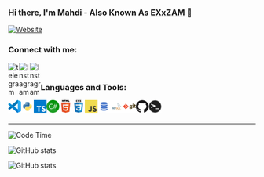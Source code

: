### Hi there, I'm Mahdi - Also Known As [EXxZAM][aparat] 👋

  

[![Website](https://img.shields.io/website?label=EXxZAM&style=for-the-badge&url=https://aparat.com/iranfun2000)](https://aparat.com/iranfun2000)

  
  

### Connect with me:

  


[<img align="left" alt="telegram" width="22px" src="https://cdn.jsdelivr.net/npm/simple-icons@v3/icons/telegram.svg" />][telegram]



[<img align="left" alt="Instagram" width="22px" src="https://cdn.jsdelivr.net/npm/simple-icons@v3/icons/instagram.svg" />][instagram]


[<img align="left" alt="Instagram" width="22px" src="https://upload.wikimedia.org/wikipedia/commons/d/dd/Aparat_Icon.png" />][aparat]

  

<br />

  

### Languages and Tools:

  


<img align="left" alt="Visual Studio Code" width="26px" src="https://raw.githubusercontent.com/github/explore/80688e429a7d4ef2fca1e82350fe8e3517d3494d/topics/visual-studio-code/visual-studio-code.png" />

<img align="left" alt="Python" width="26px" src="https://raw.githubusercontent.com/github/explore/80688e429a7d4ef2fca1e82350fe8e3517d3494d/topics/python/python.png" />

<img align="left" alt="TypeScript" width="26px" src="https://raw.githubusercontent.com/github/explore/80688e429a7d4ef2fca1e82350fe8e3517d3494d/topics/typescript/typescript.png" />

<img align="left" alt="C#" width="26px" src="https://raw.githubusercontent.com/github/explore/80688e429a7d4ef2fca1e82350fe8e3517d3494d/topics/csharp/csharp.png" />

<img align="left" alt="HTML5" width="26px" src="https://raw.githubusercontent.com/github/explore/80688e429a7d4ef2fca1e82350fe8e3517d3494d/topics/html/html.png" />

<img align="left" alt="CSS3" width="26px" src="https://raw.githubusercontent.com/github/explore/80688e429a7d4ef2fca1e82350fe8e3517d3494d/topics/css/css.png" />

<img align="left" alt="JavaScript" width="26px" src="https://raw.githubusercontent.com/github/explore/80688e429a7d4ef2fca1e82350fe8e3517d3494d/topics/javascript/javascript.png" />

<img align="left" alt="SQL" width="26px" src="https://raw.githubusercontent.com/github/explore/80688e429a7d4ef2fca1e82350fe8e3517d3494d/topics/sql/sql.png" />

<img align="left" alt="MySQL" width="26px" src="https://raw.githubusercontent.com/github/explore/80688e429a7d4ef2fca1e82350fe8e3517d3494d/topics/mysql/mysql.png" />

<img align="left" alt="Git" width="26px" src="https://raw.githubusercontent.com/github/explore/80688e429a7d4ef2fca1e82350fe8e3517d3494d/topics/git/git.png" />

<img align="left" alt="GitHub" width="26px" src="https://raw.githubusercontent.com/github/explore/78df643247d429f6cc873026c0622819ad797942/topics/github/github.png" />

<img align="left" alt="Terminal" width="26px" src="https://raw.githubusercontent.com/github/explore/80688e429a7d4ef2fca1e82350fe8e3517d3494d/topics/terminal/terminal.png" />

  

<br />

<br />



---

![Code Time](https://github-readme-stats.vercel.app/api/wakatime?username=exzzam&theme=tokyonight)

![GitHub stats](https://github-readme-stats.vercel.app/api?username=EXxZAM&show_icons=true&theme=tokyonight)

![GitHub stats](https://github-readme-stats.vercel.app/api/top-langs/?username=exxzam&langs_count=8&theme=tokyonight)



[aparat]: https://aparat.com/exxzamtutorials

[telegram]: http://t.me/exxzam

[instagram]: https://instagram.com/mahdi12ad



